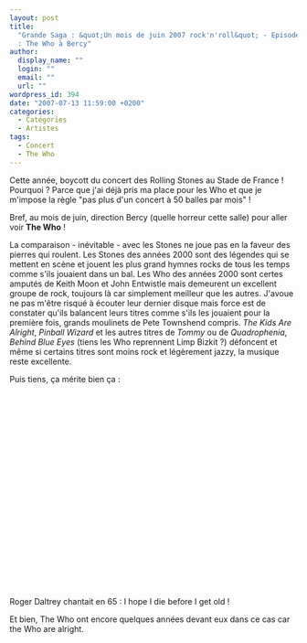 ```yaml
---
layout: post
title:
  "Grande Saga : &quot;Un mois de juin 2007 rock'n'roll&quot; - Episode 1 sur 5
  : The Who à Bercy"
author:
  display_name: ""
  login: ""
  email: ""
  url: ""
wordpress_id: 394
date: "2007-07-13 11:59:00 +0200"
categories:
  - Catégories
  - Artistes
tags:
  - Concert
  - The Who
---
```


Cette année, boycott du concert des Rolling Stones au Stade de France ! Pourquoi
? Parce que j'ai déjà pris ma place pour les Who et que je m'impose la règle
"pas plus d'un concert à 50 balles par mois" !

Bref, au mois de juin, direction Bercy (quelle horreur cette salle) pour aller
voir **The Who** !

La comparaison - inévitable - avec les Stones ne joue pas en la faveur des
pierres qui roulent. Les Stones des années 2000 sont des légendes qui se mettent
en scène et jouent les plus grand hymnes rocks de tous les temps comme s'ils
jouaient dans un bal. Les Who des années 2000 sont certes amputés de Keith Moon
et John Entwistle mais demeurent un excellent groupe de rock, toujours là car
simplement meilleur que les autres. J'avoue ne pas m'être risqué à écouter leur
dernier disque mais force est de constater qu'ils balancent leurs titres comme
s'ils les jouaient pour la première fois, grands moulinets de Pete Townshend
compris. _The Kids Are Alright_, _Pinball Wizard_ et les autres titres de
_Tommy_ ou de _Quadrophenia_, _Behind Blue Eyes_ (tiens les Who reprennent Limp
Bizkit ?) défoncent et même si certains titres sont moins rock et légèrement
jazzy, la musique reste excellente.

Puis tiens, ça mérite bien ça :

<object width="425" height="344"><param name="movie" value="http://www.youtube.com/v/YdRs1gKpeGg&hl=fr_FR&fs=1&"></param><param name="allowFullScreen" value="true"></param><param name="allowscriptaccess" value="always"></param><embed src="http://www.youtube.com/v/YdRs1gKpeGg&hl=fr_FR&fs=1&" type="application/x-shockwave-flash" allowscriptaccess="always" allowfullscreen="true" width="425" height="344"></embed></object>

Roger Daltrey chantait en 65 : <quote>I hope I die before I get old !</quote>

Et bien, The Who ont encore quelques années devant eux dans ce cas car the Who
are alright.
